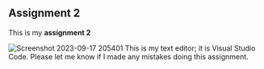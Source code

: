 ## Assignment 2
This is my **assignment 2**


![Screenshot 2023-09-17 205401](https://github.com/Montana-Media-Arts/webDesignFall2023-resources/assets/144647424/c0c9f2be-7477-400b-a86e-ea5f83648ac5)
This is my text editor; it is Visual Studio Code. Please let me know if I made any mistakes doing this assignment.
